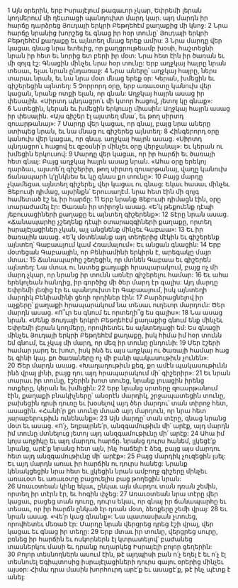 1 Այն օրերին, երբ Իսրայէլում թագաւոր չկար, Եփրեմի լերան կողմերում մի ղեւտացի պանդուխտ մարդ կար. այդ մարդն իր հարճը դարձրեց Յուդայի երկրի Բեթղեհէմ քաղաքից մի կնոջ: 2 Նրա հարճը նրանից խորշեց եւ գնաց իր հօր տունը՝ Յուդայի երկրի Բեթղեհէմ քաղաքը եւ այնտեղ մնաց երեք ամիս: 3 Նրա մարդը վեր կացաւ գնաց նրա ետեւից, որ քաղցրութեամբ խօսի, հաշտեցնի նրան իր հետ եւ նորից ետ բերի իր մօտ: Նրա հետ էին իր ծառան եւ մի զոյգ էշ: Գնացին մինչեւ նրա հօր տունը: Երբ աղջկայ հայրը նրան տեսաւ, ելաւ նրան ընդառաջ: 4 Նրա աները՝ աղջկայ հայրը, ներս տարաւ նրան, եւ նա նրա մօտ մնաց երեք օր: Կերան, խմեցին եւ գիշերեցին այնտեղ:
5 Չորրորդ օրը, երբ առաւօտը կանուխ վեր կացան, նրանք ոտքի ելան, որ գնան: Աղջկայ հայրն ասաց իր փեսային. «Սիրտդ պնդացրո՛ւ մի կտոր հացով, յետոյ կը գնաք»: 6 Նստեցին, կերան եւ խմեցին երկուսը միասին: Աղջկայ հայրն ասաց իր փեսային. «Այս գիշեր էլ այստեղ մնա՛, եւ թող սիրտդ զուարթանայ»: 7 Մարդը վեր կացաւ, որ գնայ, բայց նրա աները ստիպեց նրան, եւ նա մնաց ու գիշերեց այնտեղ: 8 Հինգերորդ օրը կանուխ վեր կացաւ, որ գնայ. աղջկայ հայրն ասաց. «Սիրտդ պնդացրո՛ւ հացով եւ զբօսնի՛ր մինչեւ օրը վերջանայ»: Եւ կերան ու խմեցին երկուսով: 9 Մարդը վեր կացաւ, որ իր հարճի եւ ծառայի հետ գնայ: Բայց աղջկայ հայրն ասաց նրան. «Ահա օրը երեկոյ դարձաւ, այստե՛ղ գիշերիր, թող սիրտդ զուարթանայ, վաղը կանուխ ճանապարհ կ’ընկնես եւ կը գնաս քո տունը»: 10 Բայց մարդը չկամեցաւ այնտեղ գիշերել, վեր կացաւ ու գնաց: Եկաւ հասաւ մինչեւ Յեբուսի դիմաց, այսինքն՝ Երուսաղէմ. նրա հետ էին մի զոյգ համետած էշ եւ իր հարճը:
11 Երբ նրանք Յեբուսի դիմացն էին, օրը տարաժամել էր: Ծառան իր տիրոջն ասաց. «Ե՛կ թեքուենք դէպի յեբուսացիների քաղաքը եւ այնտեղ գիշերենք»: 12 Տէրը նրան ասաց. «Ճանապարհը չշեղենք դէպի օտարազգիների քաղաքը, որտեղ իսրայէլացիներ չկան, այլ անցնենք մինչեւ Գաբաա»: 13 Եւ իր ծառային ասաց. «Ե՛կ մօտենանք այդ տեղերից մէկին եւ գիշերենք այնտեղ՝ Գաբաայում կամ Հռամայում»: Եւ անցան գնացին: 14 Երբ մօտեցան Գաբաային, որ Բենիամինի երկիրն է, արեգակը մայր մտաւ: 15 Ճանապարհը շեղեցին, որ մտնեն Գաբաա եւ գիշերեն այնտեղ: Նա մտաւ ու նստեց քաղաքի հրապարակում, բայց ոչ մի մարդ չկար, որ նրանց իր տունն առնէր գիշերելու համար: 16 Եւ ահա երեկոյեան հանդից, իր գործից մի ծեր մարդ էր գալիս: Այդ մարդը Եփրեմի լեռից էր եւ պանդուխտ էր Գաբաայում, իսկ այնտեղի մարդիկ Բենիամինի ցեղի որդիներ էին: 17 Բարձրացնելով իր աչքերը՝ քաղաքի հրապարակում նա տեսաւ ուղեւոր մարդուն: Ծեր մարդն ասաց. «Ո՞ւր ես գնում եւ որտեղի՞ց ես գալիս»: 18 Նա ասաց նրան. «Մենք Յուդայի երկրի Բեթղեհէմ քաղաքից գնում ենք մինչեւ Եփրեմի լերան կողմերը, որովհետեւ ես այնտեղացի եմ: Ես գնացի մինչեւ Յուդայի երկրի Բեթղեհէմ քաղաքը, իսկ հիմա իմ հօր տունն եմ գնում, եւ չկայ մի մարդ, որ մեզ իր տունը ընդունի: 19 Մեր էշերի համար յարդ եւ խոտ, իսկ ինձ եւ այս աղջկայ ու ծառայի համար հաց եւ գինի կայ. քո ծառաները ոչ մի բանի պակասութիւն չունեն»: 20 Ծեր մարդն ասաց. «Խաղաղութիւն քեզ, քո ամէն պակասութիւնն ինձ վրայ լինի, բայց դու այդ հրապարակում մի՛ գիշերիր»: 21 Եւ նրան տարաւ իր տունը, էշերին խոտ տուեց, նրանք լուացին իրենց ոտքերը, կերան եւ խմեցին:
22 Երբ նրանց սրտերը զուարթանում էին, քաղաքի բնակիչները՝ անօրէն մարդիկ, շրջապատեցին տունը, բախեցին դրսի դուռը եւ խօսելով այդ ծեր մարդու՝ տան տիրոջ հետ, ասացին. «Հանի՛ր քո տունը մտած այդ մարդուն, որ նրա հետ յարաբերութիւն ունենանք»: 23 Այն մարդը՝ տան տէրը, գնաց նրանց մօտ եւ ասաց. «Ո՛չ, եղբայրնե՛ր, անզգամութիւն մի՛ արէք, այդ մարդն իմ տունը մտնելուց յետոյ այդ անզգամութիւնը մի՛ արէք: 24 Ահա իմ կոյս աղջիկը եւ այդ մարդու հարճը. նրանց դուրս հանեմ, լլկեցէ՛ք նրանց, արէ՛ք նրանց հետ այն, ինչ հաճելի է ձեզ, բայց այս մարդու հետ այդ անզգամութիւնը մի՛ արէք»: 25 Բայց մարդիկ չուզեցին լսել: Եւ այդ մարդն առաւ իր հարճին ու դուրս հանեց: Նրանք կենակցեցին նրա հետ եւ լլկեցին նրան ամբողջ գիշերը մինչեւ առաւօտ եւ առաւօտը բացուելիս բաց թողեցին նրան: 26 Առաւօտեան կինը եկաւ, ընկաւ այն մարդու տան դռան շեմին, որտեղ իր տէրն էր, եւ հոգին փչեց: 27 Առաւօտեան նրա տէրը վեր կացաւ, բացեց տան դուռը, դուրս եկաւ, որ գնայ իր ճանապարհը եւ տեսաւ, որ իր հարճն ընկած էր դռան մօտ, ձեռքերը շեմի վրայ: 28 Եւ նրան ասաց. «Վե՛ր կաց գնանք»: Նա պատասխան չտուեց, որովհետեւ մեռած էր: Մարդը նրան վերցրեց դրեց էշի վրայ, վեր կացաւ եւ գնաց իր տեղը: 29 Երբ մտաւ իր տունը, վերցրեց սուրը, բռնեց իր հարճին եւ ոսկորներն էլ կտրատելով՝ բաժանեց տասներկու մասի եւ դրանք ուղարկեց Իսրայէլի բոլոր ցեղերին: 30 Բոլոր տեսնողներն ասում էին, թէ այդպիսի բան ո՛չ եղել է եւ ո՛չ էլ տեսնուել Եգիպտոսից իսրայէլացիների դուրս գալու օրերից մինչեւ այսօր: Հիմա դրա մասին խորհուրդ արէ՛ք եւ ասացէ՛ք, թէ ինչ պէտք է անել:
